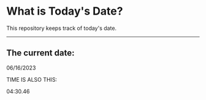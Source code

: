 # What is Today's Date?
This repository keeps track of today's date.
* * *
 
## The current date:  
 06/16/2023 
  
  
 TIME IS ALSO THIS: 
  
 04:30.46 
  
  
